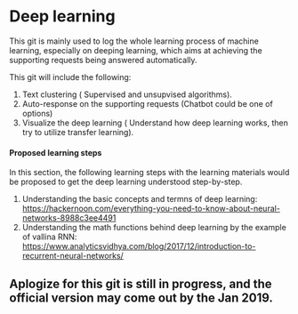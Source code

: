 # Deep learning
This git is mainly used to log the whole learning process of machine learning, especially on deeping learning, which aims at achieving the supporting requests being answered automatically.

This git will include the following:
1. Text clustering ( Supervised and unsupvised algorithms).
2. Auto-response on the supporting requests (Chatbot could be one of options)
3. Visualize the deep learning ( Understand how deep learning works, then try to utilize transfer learning).

#### Proposed learning steps

In this section, the following learning steps with the learning materials would be proposed to get the deep learning understood step-by-step.

1. Understanding the basic concepts and termns of deep learning:
https://hackernoon.com/everything-you-need-to-know-about-neural-networks-8988c3ee4491
2. Understanding the math functions behind deep learning by the example of vallina RNN:
https://www.analyticsvidhya.com/blog/2017/12/introduction-to-recurrent-neural-networks/

## Aplogize for this git is still in progress, and the official version may come out by the Jan 2019.
